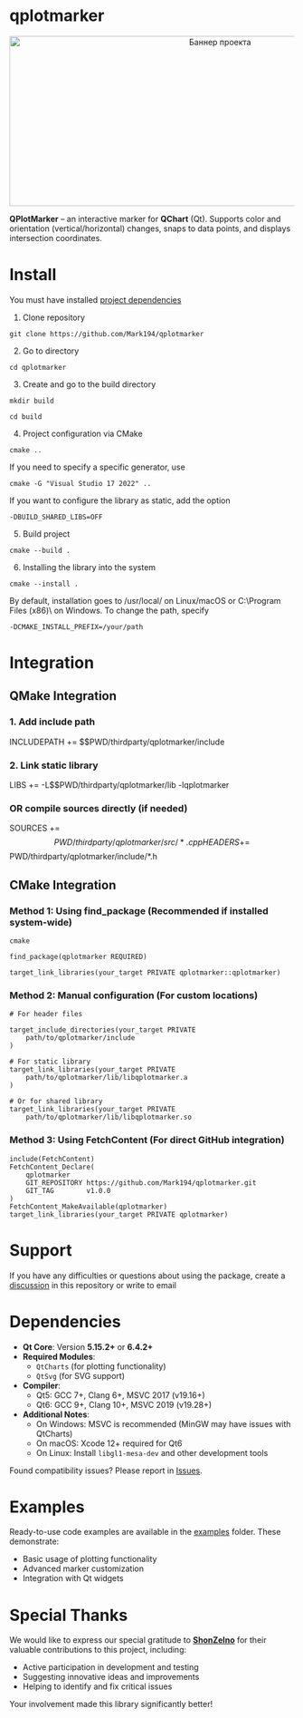
# qplotmarker

<p align="center">
  <img src="https://sun9-24.userapi.com/impg/tjFWW8NfkvxUbL1uxSfCZKagMPkjK-wBvQx5Iw/P81u_iViUNE.jpg?size=1244x512&quality=95&sign=3ccf47b46789cc9a17c4c45edf76b440&type=album)" alt="Баннер проекта" width="729" height="300"/>
</p>

**QPlotMarker** – an interactive marker for **QChart** (Qt). Supports color and orientation (vertical/horizontal) changes, snaps to data points, and displays intersection coordinates.

<!--Установка-->
# Install
You must have installed [project dependencies](https://github.com/Mark194/qplotmarker#dependencies)

1. Clone repository 

```git clone https://github.com/Mark194/qplotmarker```

2. Go to directory

```cd qplotmarker```

3. Create and go to the build directory

```mkdir build```

```cd build```


4. Project configuration via CMake

```cmake ..```


If you need to specify a specific generator, use

```cmake -G "Visual Studio 17 2022" ..```

If you want to configure the library as static, add the option

```-DBUILD_SHARED_LIBS=OFF```

5. Build project

```cmake --build .```

6. Installing the library into the system

```cmake --install .```

By default, installation goes to /usr/local/ on Linux/macOS or C:\Program Files (x86)\ on Windows. To change the path, specify 

```-DCMAKE_INSTALL_PREFIX=/your/path ```


[Library releases]: https://github.com/Mark194/qplotmarker/releases

<!--Integration-->
# Integration

## QMake Integration

### 1. Add include path
INCLUDEPATH += $$PWD/thirdparty/qplotmarker/include

### 2. Link static library
LIBS += -L$$PWD/thirdparty/qplotmarker/lib -lqplotmarker

### OR compile sources directly (if needed)
SOURCES += $$PWD/thirdparty/qplotmarker/src/*.cpp
HEADERS += $$PWD/thirdparty/qplotmarker/include/*.h


## CMake Integration

### Method 1: Using find_package (Recommended if installed system-wide)

```cmake```

```find_package(qplotmarker REQUIRED)```

```target_link_libraries(your_target PRIVATE qplotmarker::qplotmarker)```

### Method 2: Manual configuration (For custom locations)

```
# For header files

target_include_directories(your_target PRIVATE
    path/to/qplotmarker/include
)

# For static library
target_link_libraries(your_target PRIVATE 
    path/to/qplotmarker/lib/libqplotmarker.a
)

# Or for shared library
target_link_libraries(your_target PRIVATE 
    path/to/qplotmarker/lib/libqplotmarker.so
```

### Method 3: Using FetchContent (For direct GitHub integration)

```
include(FetchContent)
FetchContent_Declare(
    qplotmarker
    GIT_REPOSITORY https://github.com/Mark194/qplotmarker.git
    GIT_TAG        v1.0.0
)
FetchContent_MakeAvailable(qplotmarker)
target_link_libraries(your_target PRIVATE qplotmarker)
```

<!--Support-->
# Support
If you have any difficulties or questions about using the package, create a
[discussion](https://github.com/Mark194/qplotmarker/issues/new/choose) in this repository or write to email


<!--dependencies-->
# Dependencies

- **Qt Core**: Version **5.15.2+** or **6.4.2+**
- **Required Modules**:
  - `QtCharts` (for plotting functionality)
  - `QtSvg` (for SVG support)
- **Compiler**:
  - Qt5: GCC 7+, Clang 6+, MSVC 2017 (v19.16+)
  - Qt6: GCC 9+, Clang 10+, MSVC 2019 (v19.28+)
- **Additional Notes**:
  - On Windows: MSVC is recommended (MinGW may have issues with QtCharts)
  - On macOS: Xcode 12+ required for Qt6
  - On Linux: Install `libgl1-mesa-dev` and other development tools

Found compatibility issues? Please report in [Issues](https://github.com/Mark194/qplotmarker/issues).


<!--examples-->
# Examples

Ready-to-use code examples are available in the [examples](https://github.com/Mark194/qplotmarker/tree/main/examples) folder. These demonstrate:
- Basic usage of plotting functionality
- Advanced marker customization
- Integration with Qt widgets

<!--special thanks-->
# Special Thanks

We would like to express our special gratitude to **[ShonZelno](https://github.com/ShonZelno)** for their valuable contributions to this project, including:
- Active participation in development and testing
- Suggesting innovative ideas and improvements
- Helping to identify and fix critical issues

Your involvement made this library significantly better! 
